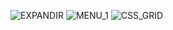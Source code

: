 ![EXPANDIR](https://github.com/DanteDeFlorencia77/FW/assets/4090490/40a69410-b3a3-460d-8ca0-f5512adf091d)
![MENU_1](https://github.com/DanteDeFlorencia77/FW/assets/4090490/5dc06d82-7794-472b-ba9d-57f5f051c349)
![CSS_GRID](https://github.com/DanteDeFlorencia77/FW/assets/4090490/44c250ba-d518-4ac0-a1d2-69465d028e2e)
